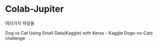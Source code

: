 # Colab-Jupiter
여러가지 파일들

Dog vs Cat Using Small Data(Kaggle) with Keras -  Kaggle Dogs-vs-Cats challenge
